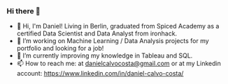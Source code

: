 ### Hi there 👋

- 👯 Hi, I'm Daniel! Living in Berlin, graduated from Spiced Academy as a certified Data Scientist and  Data Analyst from ironhack.
- 🔭 I’m working on Machine Learning / Data Analysis projects for my portfolio and looking for a job!
- 🌱 I’m currently improving my knowledge in Tableau and SQL.
- 📫 How to reach me: at danielcalvocosta@gmail.com or at my Linkedin account: https://www.linkedin.com/in/daniel-calvo-costa/


